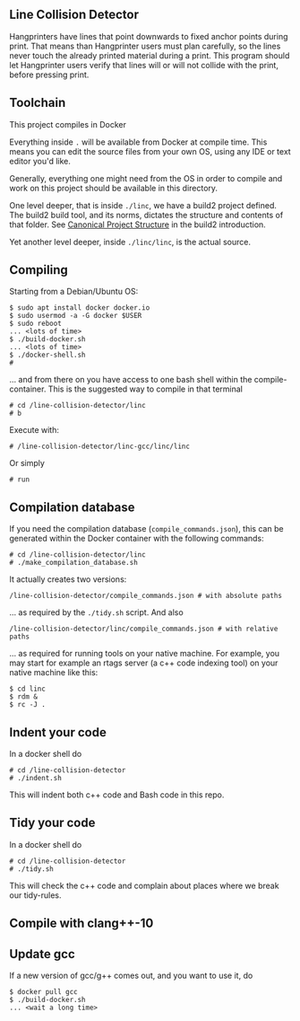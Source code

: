 ## Line Collision Detector

Hangprinters have lines that point downwards to fixed anchor points during print.
That means than Hangprinter users must plan carefully, so the lines never touch the already printed material during a print.
This program should let Hangprinter users verify that lines will or will not collide with the
print, before pressing print.

## Toolchain

This project compiles in Docker

Everything inside `.` will be available from Docker at compile time.
This means you can edit the source files from your own OS, using any IDE or text editor you'd like.

Generally, everything one might need from the OS in order to compile and work on this project
should be available in this directory.

One level deeper, that is inside `./linc`, we have a build2 project defined.
The build2 build tool, and its norms, dictates the structure and contents of that folder.
See [Canonical Project Structure](https://build2.org/build2-toolchain/doc/build2-toolchain-intro.xhtml#structure-canonical)
in the build2 introduction.

Yet another level deeper, inside `./linc/linc`, is the actual source.

## Compiling
Starting from a Debian/Ubuntu OS:
```
$ sudo apt install docker docker.io
$ sudo usermod -a -G docker $USER
$ sudo reboot
... <lots of time>
$ ./build-docker.sh
... <lots of time>
$ ./docker-shell.sh
#
```
... and from there on you have access to one bash shell within the compile-container.
This is the suggested way to compile in that terminal
```
# cd /line-collision-detector/linc
# b
```
Execute with:
```
# /line-collision-detector/linc-gcc/linc/linc
```
Or simply
```
# run
```
## Compilation database
If you need the compilation database (`compile_commands.json`), this can
be generated within the Docker container with the following commands:
```
# cd /line-collision-detector/linc
# ./make_compilation_database.sh
```
It actually creates two versions:
```
/line-collision-detector/compile_commands.json # with absolute paths
```
... as required by the `./tidy.sh` script. And also
```
/line-collision-detector/linc/compile_commands.json # with relative paths
```
... as required for running tools on your native machine.
For example, you may start for example an rtags server (a c++ code indexing tool) on your native machine like this:
```
$ cd linc
$ rdm &
$ rc -J .
```
## Indent your code
In a docker shell do
```
# cd /line-collision-detector
# ./indent.sh
```
This will indent both c++ code and Bash code in this repo.

## Tidy your code
In a docker shell do
```
# cd /line-collision-detector
# ./tidy.sh
```
This will check the c++ code and complain about places where we break our tidy-rules.


## Compile with clang++-10

## Update gcc
If a new version of gcc/g++ comes out, and you want to use it, do
```
$ docker pull gcc
$ ./build-docker.sh
... <wait a long time>
